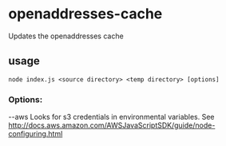 # openaddresses-cache

Updates the openaddresses cache

## usage

    node index.js <source directory> <temp directory> [options]

### Options:

--aws Looks for s3 credentials in environmental variables. See 
http://docs.aws.amazon.com/AWSJavaScriptSDK/guide/node-configuring.html
